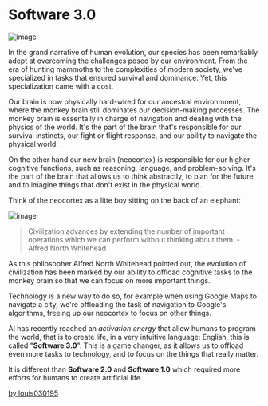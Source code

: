# Software 3.0

![image](https://github.com/louis030195/third-software/assets/25003283/b7819ba7-8d94-405d-83e9-ca9470833098)

In the grand narrative of human evolution, our species has been remarkably adept at overcoming the challenges posed by our environment. From the era of hunting mammoths to the complexities of modern society, we've specialized in tasks that ensured survival and dominance. Yet, this specialization came with a cost.

Our brain is now physically hard-wired for our ancestral environmnent, where the monkey brain still dominates our decision-making processes. The monkey brain is essentally in charge of navigation and dealing with the physics of the world. It's the part of the brain that's responsible for our survival instincts, our fight or flight response, and our ability to navigate the physical world.

On the other hand our new brain (neocortex) is responsible for our higher cognitive functions, such as reasoning, language, and problem-solving. It's the part of the brain that allows us to think abstractly, to plan for the future, and to imagine things that don't exist in the physical world.

Think of the neocortex as a litte boy sitting on the back of an elephant:

![image](https://github.com/louis030195/third-software/assets/25003283/c8fb34f4-6e78-4dfc-a231-1c034a66be18)

> Civilization advances by extending the number of important operations which we can perform without thinking about them. - Alfred North Whitehead

As this philosopher Alfred North Whitehead pointed out, the evolution of civilization has been marked by our ability to offload cognitive tasks to the monkey brain so that we can focus on more important things.

Technology is a new way to do so, for example when using Google Maps to navigate a city, we're offloading the task of navigation to Google's algorithms, freeing up our neocortex to focus on other things.

AI has recently reached an _activation energy_ that allow humans to program the world, that is to create life, in a very intuitive language: English, this is called "**Software 3.0**". This is a game changer, as it allows us to offload even more tasks to technology, and to focus on the things that really matter.

It is different than **Software 2.0** and **Software 1.0** which required more efforts for humans to create artificial life.


[by louis030195](https://x.com/louis030195)
